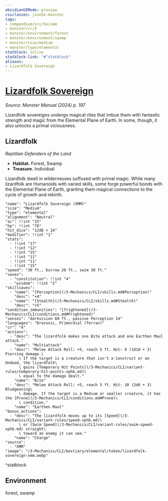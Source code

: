 ```yaml
---
obsidianUIMode: preview
cssclasses: json5e-monster
tags:
- compendium/src/5e/xmm
- monster/cr/4
- monster/environment/forest
- monster/environment/swamp
- monster/size/medium
- monster/type/elemental
statblock: inline
statblock-link: "#^statblock"
aliases:
- Lizardfolk Sovereign
---
```

# [Lizardfolk Sovereign](3-Mechanics\CLI\bestiary\elemental/lizardfolk-sovereign-xmm.md)
*Source: Monster Manual (2024) p. 197*  

Lizardfolk sovereigns undergo magical rites that imbue them with fantastic strength and magic from the Elemental Plane of Earth. In some, though, it also unlocks a primal viciousness.

## Lizardfolk

*Reptilian Defenders of the Land*

- **Habitat.** Forest, Swamp  
- **Treasure.** Individual  

Lizardfolk dwell in wildernesses suffused with primal magic. While many lizardfolk are Humanoids with varied skills, some forge powerful bonds with the Elemental Plane of Earth, granting them magical connections to the cycle of growth and rebirth.

```statblock
"name": "Lizardfolk Sovereign (XMM)"
"size": "Medium"
"type": "elemental"
"alignment": "Neutral"
"ac": !!int "15"
"hp": !!int "78"
"hit_dice": "12d8 + 24"
"modifier": !!int "1"
"stats":
  - !!int "17"
  - !!int "12"
  - !!int "15"
  - !!int "11"
  - !!int "11"
  - !!int "15"
"speed": "30 ft., burrow 20 ft., swim 30 ft."
"saves":
  - "constitution": !!int "4"
  - "wisdom": !!int "2"
"skillsaves":
  - "name": "[Perception](/3-Mechanics/CLI/skills.md#Perception)"
    "desc": "+4"
  - "name": "[Stealth](/3-Mechanics/CLI/skills.md#Stealth)"
    "desc": "+5"
"condition_immunities": "[frightened](/3-Mechanics/CLI/conditions.md#Frightened)"
"senses": "darkvision 60 ft., passive Perception 14"
"languages": "Draconic, Primordial (Terran)"
"cr": "4"
"actions":
  - "desc": "The lizardfolk makes one Bite attack and one Earthen Maul attack."
    "name": "Multiattack"
  - "desc": "Melee Attack Roll: +5, reach 5 ft. Hit: 8 (1d10 + 3) Piercing damage.\
      \ If the target is a creature that isn't a Construct or an Undead, the lizardfolk\
      \ gains [Temporary Hit Points](/3-Mechanics/CLI/variant-rules/temporary-hit-points-xphb.md)\
      \ equal to the damage dealt."
    "name": "Bite"
  - "desc": "Melee Attack Roll: +5, reach 5 ft. Hit: 10 (2d6 + 3) Bludgeoning\
      \ damage. If the target is a Medium or smaller creature, it has the [Prone](/3-Mechanics/CLI/conditions.md#Prone)\
      \ condition."
    "name": "Earthen Maul"
"bonus_actions":
  - "desc": "The lizardfolk moves up to its [Speed](/3-Mechanics/CLI/variant-rules/speed-xphb.md)\
      \ or [Swim Speed](/3-Mechanics/CLI/variant-rules/swim-speed-xphb.md) straight\
      \ toward an enemy it can see."
    "name": "Charge"
"source":
  - "XMM"
"image": "/3-Mechanics/CLI/bestiary/elemental/token/lizardfolk-sovereign-xmm.webp"
```
^statblock

## Environment

forest, swamp